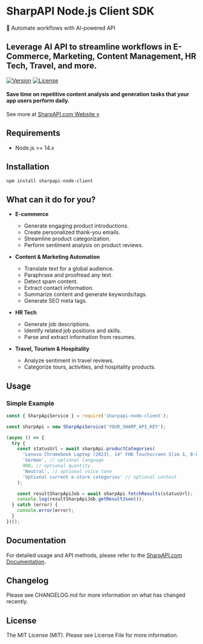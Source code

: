 # SharpAPI Node.js Client SDK

🚀 Automate workflows with AI-powered API

## Leverage AI API to streamline workflows in E-Commerce, Marketing, Content Management, HR Tech, Travel, and more.

[![Version](https://img.shields.io/npm/v/sharpapi-node-client.svg)](https://www.npmjs.com/package/sharpapi-node-client)
[![License](https://img.shields.io/npm/l/sharpapi-node-client.svg)](https://github.com/yourusername/sharpapi-node-client/blob/main/LICENSE.md)

#### Save time on repetitive content analysis and generation tasks that your app users perform daily.

See more at [SharpAPI.com Website »](https://sharpapi.com/)

## Requirements

- Node.js >= 14.x


## Installation

```bash
npm install sharpapi-node-client
```

## What can it do for you?

- **E-commerce**
  - Generate engaging product introductions.
  - Create personalized thank-you emails.
  - Streamline product categorization.
  - Perform sentiment analysis on product reviews.

- **Content & Marketing Automation**
  - Translate text for a global audience.
  - Paraphrase and proofread any text.
  - Detect spam content.
  - Extract contact information.
  - Summarize content and generate keywords/tags.
  - Generate SEO meta tags.

- **HR Tech**
  - Generate job descriptions.
  - Identify related job positions and skills.
  - Parse and extract information from resumes.

- **Travel, Tourism & Hospitality**
  - Analyze sentiment in travel reviews.
  - Categorize tours, activities, and hospitality products.

## Usage

### Simple Example

```javascript
const { SharpApiService } = require('sharpapi-node-client');

const sharpApi = new SharpApiService('YOUR_SHARP_API_KEY');

(async () => {
  try {
    const statusUrl = await sharpApi.productCategories(
      'Lenovo Chromebook Laptop (2023), 14" FHD Touchscreen Slim 3, 8-Core MediaTek Kompanio 520 CPU, 4GB RAM, 128GB Storage',
      'German', // optional language
      400, // optional quantity
      'Neutral', // optional voice tone
      'Optional current e-store categories' // optional context
    );

    const resultSharpApiJob = await sharpApi.fetchResults(statusUrl);
    console.log(resultSharpApiJob.getResultJson());
  } catch (error) {
    console.error(error);
  }
})();
```

## Documentation
For detailed usage and API methods, please refer to the [SharpAPI.com Documentation](https://sharpapi.com/documentation).

## Changelog
Please see CHANGELOG.md for more information on what has changed recently.

## License

The MIT License (MIT). Please see License File for more information.





